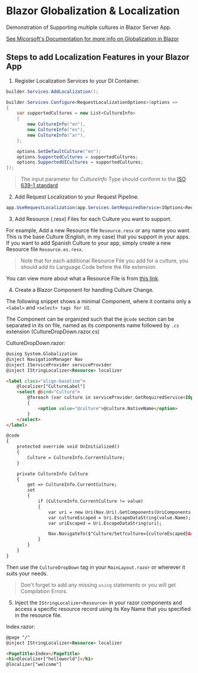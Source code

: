# Blazor Globalization & Localization

Demonstration of Supporting multiple cultures in Blazor Server App.

[See Micorsoft's Documentation for more info on Globalization in Blazor](https://docs.microsoft.com/en-us/aspnet/core/blazor/globalization-localization?view=aspnetcore-6.0&pivots=server)

## Steps to add Localization Features in your Blazor App

1. Register Localization Services to your DI Container.

```C#
builder.Services.AddLocalization();

builder.Services.Configure<RequestLocalizationOptions>(options =>
{
    var supportedCultures = new List<CultureInfo>
    {
        new CultureInfo("en"),
        new CultureInfo("es"),
        new CultureInfo("ar"),
    };

    options.SetDefaultCulture("en");
    options.SupportedCultures = supportedCultures;
    options.SupportedUICultures = supportedCultures;
});
```

> The input parameter for *CultureInfo* Type should conform to the [ISO 639-1 standard](https://en.wikipedia.org/wiki/ISO_639-1)

2. Add Request Localization to your Request Pipeline.

```c#
app.UseRequestLocalization(app.Services.GetRequiredService<IOptions<RequestLocalizationOptions>>().Value);
```

3. Add Resource (.resx) Files for each Culture you want to support.

For example, Add a new Resource file `Resource.resx` or any name you want. This is the base Culture (English, in my case) that you support in your apps. If you want to add Spanish Culture to your app, simply create a new Resource file `Resource.es.resx`.

> Note that for each additional Resource File you add for a culture, you should add its Language Code before the file extension.

You can view more about what a Resource File is from [this link](https://fileinfo.com/extension/resx).

4. Create a Blazor Component for handling Culture Change.

The following snippet shows a minimal Component, where it contains only a `<label>` and `<select> tags for UI`.

The Component can be organized such that the `@code` section can be separated in its on file, named as its components name followed by `.cs` extension (CultureDropDown.razor.cs)

CultureDropDown.razor:
```html
@using System.Globalization
@inject NavigationManager Nav
@inject IServiceProvider serviceProvider
@inject IStringLocalizer<Resource> localizer

<label class="align-baseline">
    @localizer["CultureLabel"]
    <select @bind="Culture">
        @foreach (var culture in serviceProvider.GetRequiredService<IOptions<RequestLocalizationOptions>>().Value.SupportedCultures!)
        {
            <option value="@culture">@culture.NativeName</option>
        }
    </select>
</label>

@code
{
    protected override void OnInitialized()
    {
        Culture = CultureInfo.CurrentCulture;
    }

    private CultureInfo Culture
    {
        get => CultureInfo.CurrentCulture;
        set
        {
            if (CultureInfo.CurrentCulture != value)
            {
                var uri = new Uri(Nav.Uri).GetComponents(UriComponents.PathAndQuery, UriFormat.Unescaped);
                var cultureEscaped = Uri.EscapeDataString(value.Name);
                var uriEscaped = Uri.EscapeDataString(uri);

                Nav.NavigateTo($"Culture/Set?culture={cultureEscaped}&redirectUri={uriEscaped}", forceLoad: true);
            }
        }
    }
}
```

Then use the `CultureDropDown` tag in your `MainLayout.razor` or wherever it suits your needs.

> Don't forget to add any missing `using` statements or you will get Compilation Errors.

5. Inject the `IStringLocalizer<Resource>` in your razor components and access a specific resource record using its Key Name that you specified in the resource file.

Index.razor:
```html
@page "/"
@inject IStringLocalizer<Resource> localizer

<PageTitle>Index</PageTitle>
<h1>@localizer["helloworld"]</h1>
@localizer["welcome"]
```